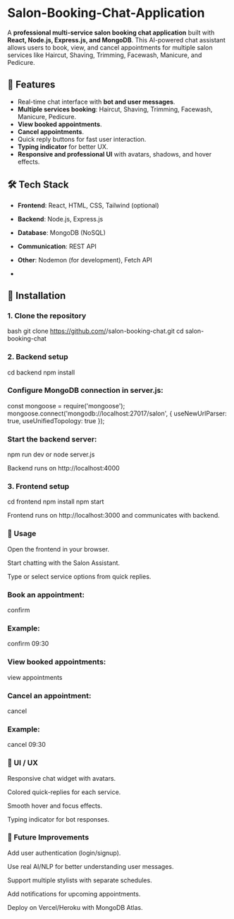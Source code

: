 # Salon-Booking-Chat-Application

A **professional multi-service salon booking chat application** built with **React, Node.js, Express.js, and MongoDB**. This AI-powered chat assistant allows users to book, view, and cancel appointments for multiple salon services like Haircut, Shaving, Trimming, Facewash, Manicure, and Pedicure.

## 📌 Features

- Real-time chat interface with **bot and user messages**.
- **Multiple services booking**: Haircut, Shaving, Trimming, Facewash, Manicure, Pedicure.
- **View booked appointments**.
- **Cancel appointments**.
- Quick reply buttons for fast user interaction.
- **Typing indicator** for better UX.
- **Responsive and professional UI** with avatars, shadows, and hover effects.



## 🛠 Tech Stack

- **Frontend**: React, HTML, CSS, Tailwind (optional)
- **Backend**: Node.js, Express.js
- **Database**: MongoDB (NoSQL)
- **Communication**: REST API
- **Other**: Nodemon (for development), Fetch API

- 
## 🚀 Installation

### 1. Clone the repository

bash
git clone https://github.com/<your-username>/salon-booking-chat.git
cd salon-booking-chat

### 2. Backend setup
cd backend
npm install


### Configure MongoDB connection in server.js:

const mongoose = require('mongoose');
mongoose.connect('mongodb://localhost:27017/salon', {
  useNewUrlParser: true,
  useUnifiedTopology: true
});


### Start the backend server:

npm run dev
or
node server.js

Backend runs on http://localhost:4000

### 3. Frontend setup
cd frontend
npm install
npm start


Frontend runs on http://localhost:3000 and communicates with backend.

### 💬 Usage

Open the frontend in your browser.

Start chatting with the Salon Assistant.

Type or select service options from quick replies.

### Book an appointment:

confirm <time>


### Example:

confirm 09:30


### View booked appointments:

view appointments


### Cancel an appointment:

cancel <time>


### Example:

cancel 09:30

### 🎨 UI / UX

Responsive chat widget with avatars.

Colored quick-replies for each service.

Smooth hover and focus effects.

Typing indicator for bot responses.

### 🔧 Future Improvements

Add user authentication (login/signup).

Use real AI/NLP for better understanding user messages.

Support multiple stylists with separate schedules.

Add notifications for upcoming appointments.

Deploy on Vercel/Heroku with MongoDB Atlas.
